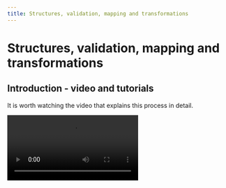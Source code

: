 ```yaml
---
title: Structures, validation, mapping and transformations
---
```


# Structures, validation, mapping and transformations

## Introduction - video and tutorials
It is worth watching the video that explains this process in detail.

<video src="https://vimeo.com/video/1076607988" preview-src="ss-transform-mapping.png"/>

There is also a set of tutorials that both explain the process and provide Flows where you can build 
out validations, transformations and mappings.

- Go to the Flows listing
- Select **HubSpot** from the dropdown
- See the relevant tutorials circled below.

![Tuturials](/img/flows/structures/svtm-tutorials.png)

## Structures
Structures are used for two primary purposes.

- Validating edge data
- Mapping from one Structure to another

## Defining a Structure
Structures are managed in the **Structures** main navbar button. This shows you all available Structures.

![Structures](/img/flows/structures/svtm-structures.png)

There are two ways to add a Structure.

- In the Structures page, press the **+ Structure** button.
- Click on an edge bubble that has data and create a Structure from that data.

## Adding and editing Structures

- Click on the **+Structure** button to add a new Structure.
- or click a Structure in the Structures list to edit.

![Edit](/img/flows/structures/structure-edit.png){width=700}


## The Zod validation object
This is the main part. It might look a little intimidating at first, 
but it is a very powerful way to validate data.

- You don't have to use structures in most cases, so only set them up when they help.
- It's simple to work with yet very powerful.
- We have some AI supported methods of automatically generating the object based on actual edge data. This is discussed below.

To get more details, please read the [Zod documentation](https://zod.dev/?id=primitives).

## Validation
This section will refer to the following Flow.

![validation flow](/img/flows/structures/svtm-validation-flow.png)


### Run the Flow
If you run the Flow, which reads in a batch of 10 records in a single batch iteration, 
you can see the edge has 10 records of data on it.

- Inspect the edge bubble to see the data.
- Note the 10 records and selected fields that have been read.
- Check the **Validate** box.
- Select the **Validate** tab.
- Press the **Generate from input data** button, which generates a validation object, which we'll explain in next tutorial.

![600](/img/flows/structures/tutorial-videos/A51-validate.png)

- Run the Flow again then click the edge bubble.
- You'll notice there is now a **Data out** tab. You can click on it and you'll see the same data as in the first Data tab (no validations failed).

### Force validation failure
Let's now force the validation to fail.

- Remove **Postal Code** from **HE properties to fetch**
- Run the Flow again.
- The edge bubble is now red, indicating and error.

![600](/img/flows/structures/svtm-failed.png){width=600}

- Click it to see the reason for the failure in the Rejected tab.

![600](/img/flows/structures/tutorial-videos/A51-failed-validation.png)

### Aborting the Flow on failure
By default, Ziggy will abort the Flow if a validation fails.

However, you can tell Ziggy to strip records which fail the validation. We can, at the same time, store failed records in the data store.

![600](/img/flows/structures/tutorial-videos/A51-no-abort-validate.png)

- Uncheck **Abort flow for failed validation**.
- Optionally, enter a Data Store namespace name where rejected records can be added.
- Run the Flow again.
- Click the edge bubble.
- You'll notice that there is now a **Rejected** tab, which lists the records that failed the validation and the reason for the rejection.

![600](/img/flows/structures/tutorial-videos/A51-failed-validation.png)

### Using the Data Store for rejections
In the above screenshot, we specified that any rejections should be stored in the **rejected companies** namespace.

If you want, you can then use the **Data Store Block** to process these or just use the Data Store viewer as a log viewer.

To do this, hover on the Stores icon in the top navigation bar and click.

![1000](/img/flows/structures/tutorial-videos/A51-datastore-listing.png)

![500](/img/flows/structures/tutorial-videos/A51-datastore-item.png)

## Transformations
The **Transformer** tab lets you use basic Javascript to perform any sort of validation, data transformation or even a hard-coded mapping with ease.

- Click the edge bubble from the HubSpot Read block.
- Check **Transform** in the top row.
- A **Transform** tab will now appear, where you can enter some Javascript expressions.

![800](/img/flows/structures/tutorial-videos/A53-transformer.png)

Feel free to copy paste the following code.

```javascript
data['newKey'] = 'My New Key'
data['anotherKey'] = data.name.slice(0,5).toUpperCase()

if(!data['hs_country_code']) 
  data['hs_country_code'] = 'UNKNOWN'
```

Now run the Flow and inspect the edge data.

![600](/img/flows/structures/tutorial-videos/A53-transformed.png){width=500}

You can see that the transformer has added two new keys `newKey` and `anotherKey`. It has also modifed `hs_country_code` where it was null when arriving on the edge.

### Rejecting data
You can also use the Transformer to perform custom validations that are not easy to specify 
using the **Validate** option.

To reject a record, you should return a string value with the reason for failure.

Try the following modified transformer code.

```javascript
if(!data['hs_country_code']) 
  return "Missing country code"
```

Run the Flow and inspect the edge data.

![600](/img/flows/structures/tutorial-videos/A53-transform-reject.png){width=500}


### Combined with Validations and Mappings
You don't have to use a validation when using the Transformer. If you do, the validation will be executed first.

If you perform a mapping using the **Map** option, then the Transformer will execute before the Mapping.


## Mapping
Mapping helps you transform one data structure to another.

There are various ways you achieve this.

1. Use a **Transformer** as explained in the previous tutorial.
2. Use a **Javascript Block**, although you would normally only need to use this if you are performing asynchronous tasks as a part of the mapping process.
3. Use a Google Sheet in the **Mapper Block** for simple mappings that non-technical users can specify.
4. Use the **Map** option provided in the edge dialog, which we'll explore here.

### Structures (again)
To use the Map feature, you will need to have defined a **Structure** to map to.

- In the top navigation bar, hover and click on the Structures item.
- You should see a Structure **A50 Output**.

![1000](/img/flows/structures/tutorial-videos/A55-structures.png){width=700}

![400](/img/flows/structures/tutorial-videos/A55-structure.png){width=500}

This should be clear if you have already loooked at the earlier tutorials.

### Map
- Click on the edge bubble.
- Check the **Map** box in the top row of the dialog.
- From the dropdown, select **A50 Output**.

![500](/img/flows/structures/tutorial-videos/A55-map-unselected.png){width=400}

- Press the **Guess Mapping** button. This will show a list of the input fields.
- You can map manually by clicking a pill and choosing the target field to map to.
- You can also press the **Guess mapping** button, which will do its best to automate this. You should carefully check the results and edit as needed.

![500](/img/flows/structures/tutorial-videos/A55-map-selected.png){width=500}

Once you have the configuration you see above, run the Flow and click on the edge bubble.

If you look at the Data and Data Out tabs, you can see how the mapping has done its job.

![500](/img/flows/structures/tutorial-videos/A55-data-in.png)


![500](/img/flows/structures/tutorial-videos/A55-data-out.png)

### Combining Mapping with Validations and Transformers

By combining mapping with validations and transformers, you can build very powerful data transformations with no or minimal coding.







